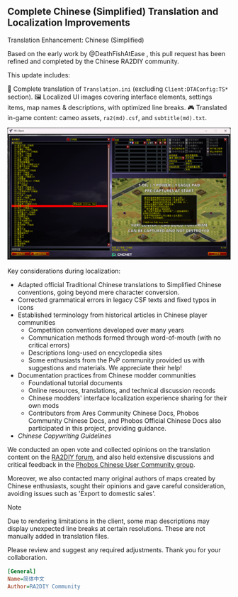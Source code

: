 Complete Chinese (Simplified) Translation and Localization Improvements
---
Translation Enhancement: Chinese (Simplified)

Based on the early work by @DeathFishAtEase , this pull request has been refined and completed by the Chinese RA2DIY community. 

This update includes:

📄 Complete translation of `Translation.ini` (excluding `Client:DTAConfig:TS*` section).
🖼️ Localized UI images covering interface elements, settings items, map names & descriptions, with optimized line breaks.
🎮 Translated in-game content: cameo assets, `ra2(md).csf`, and `subtitle(md).txt`.

![image](Translation_Preview.png)

Key considerations during localization:
- Adapted official Traditional Chinese translations to Simplified Chinese conventions, going beyond mere character conversion.
- Corrected grammatical errors in legacy CSF texts and fixed typos in icons
- Established terminology from historical articles in Chinese player communities
  - Competition conventions developed over many years
  - Communication methods formed through word-of-mouth (with no critical errors)
  - Descriptions long-used on encyclopedia sites
  - Some enthusiasts from the PvP community provided us with suggestions and materials. We appreciate their help!
- Documentation practices from Chinese modder communities
  - Foundational tutorial documents
  - Online resources, translations, and technical discussion records
  - Chinese modders' interface localization experience sharing for their own mods
  - Contributors from Ares Community Chinese Docs, Phobos Community Chinese Docs, and Phobos Official Chinese Docs also participated in this project, providing guidance.
- *Chinese Copywriting Guidelines*

We conducted an open vote and collected opinions on the translation content on the [RA2DIY forum](https://bbs.ra2diy.com/), and also held extensive discussions and critical feedback in the [Phobos Chinese User Community group](http://qm.qq.com/cgi-bin/qm/qr?_wv=1027&amp;k=f_h7TZoVX_8--ZedVFBMmjRrLBIzjMKJ&amp;authKey=QfNyW4DZUFqL3ZKzGL5PgLUWTnISj0myWn4WGtPPQmi3F%2FP3vfnuBd3YjLFk%2BU94&amp;noverify=0&amp;group_code=630590659).

Moreover, we also contacted many original authors of maps created by Chinese enthusiasts, sought their opinions and gave careful consideration, avoiding issues such as 'Export to domestic sales'.

> [!NOTE]
> Due to rendering limitations in the client, some map descriptions may display unexpected line breaks at certain resolutions. These are not manually added in translation files.

Please review and suggest any required adjustments. Thank you for your collaboration.

```ini
[General]
Name=简体中文
Author=RA2DIY Community
```